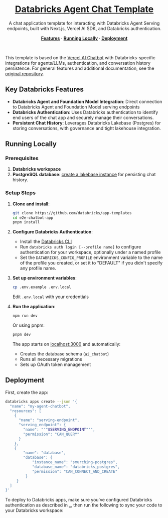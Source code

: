 <a href="https://docs.databricks.com/aws/en/generative-ai/agent-framework/chat-app">
  <h1 align="center">Databricks Agent Chat Template</h1>
</a>

<p align="center">
    A chat application template for interacting with Databricks Agent Serving endpoints, built with Next.js, Vercel AI SDK, and Databricks authentication.
</p>

<p align="center">
  <a href="#features"><strong>Features</strong></a> ·
  <a href="#running-locally"><strong>Running Locally</strong></a> ·
  <a href="#deployment"><strong>Deployment</strong></a>
</p>
<br/>

This template is based on the [Vercel AI Chatbot](https://github.com/vercel/ai-chatbot) with Databricks-specific integrations for agents/LLMs, authentication, and conversation history persistence.
For general features and additional documentation, see the [original repository](https://github.com/vercel/ai-chatbot/blob/main/README.md).

## Key Databricks Features

- **Databricks Agent and Foundation Model Integration**: Direct connection to Databricks Agent and Foundation Model serving endpoints
- **Databricks Authentication**: Uses Databricks authentication to identify end users of the chat app and securely manage their conversations.
- **Persistent Chat History**: Leverages Databricks Lakebase (Postgres) for storing conversations, with governance and tight lakehouse integration.

## Running Locally

### Prerequisites

1. **Databricks workspace**
2. **PostgreSQL database**: [create a lakebase instance](https://docs.databricks.com/aws/en/oltp/instances/create/) for persisting chat history.

### Setup Steps

1. **Clone and install**:
   ```bash
   git clone https://github.com/databricks/app-templates
   cd e2e-chatbot-app
   pnpm install
   ```

2. **Configure Databricks Authentication**:

   - Install the [Databricks CLI](https://docs.databricks.com/en/dev-tools/cli/install.html)
   - Run `databricks auth login [--profile name]` to configure authentication for your workspace, optionally under a named profile
   - Set the `DATABRICKS_CONFIG_PROFILE` environment variable to the name of the profile you created, or set it to "DEFAULT" if you didn't specify any profile name.


3. **Set up environment variables**:
   ```bash
   cp .env.example .env.local
   ```

   Edit `.env.local` with your credentials

4. **Run the application**:
   ```bash
   npm run dev
   ```

   Or using pnpm:
   ```bash
   pnpm dev
   ```

   The app starts on [localhost:3000](http://localhost:3000) and automatically:
   - Creates the database schema (`ai_chatbot`)
   - Runs all necessary migrations
   - Sets up OAuth token management

## Deployment

First, create the app:

```bash
databricks apps create --json '{
  "name": "my-agent-chatbot",
  "resources": [
    {
      "name": "serving-endpoint",
      "serving_endpoint": {
        "name": "'"$SERVING_ENDPOINT"'",
        "permission": "CAN_QUERY"
      }
    },
    {
        "name": "database",
        "database": {
            "instance_name": "smurching-postgres",
            "database_name": "databricks_postgres",
            "permission": "CAN_CONNECT_AND_CREATE"
         }
     }
  ]
}'
```

To deploy to Databricks apps, make sure you've configured Databricks authentication as described in [_](#setup-steps), then
run the following to sync your code to your Databricks workspace:


